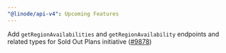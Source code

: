 ```yaml
---
"@linode/api-v4": Upcoming Features
---
```


Add `getRegionAvailabilities` and `getRegionAvailability` endpoints and related types for Sold Out Plans initiative ([#9878](https://github.com/linode/manager/pull/9878))
